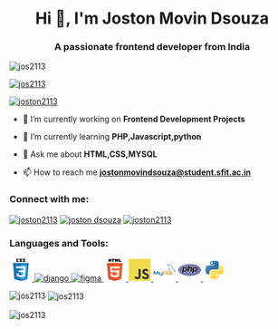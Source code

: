<h1 align="center">Hi 👋, I'm Joston Movin Dsouza</h1>
<h3 align="center">A passionate frontend developer from India</h3>

<p align="left"> <img src="https://komarev.com/ghpvc/?username=jos2113&label=Profile%20views&color=0e75b6&style=flat" alt="jos2113" /> </p>

<p align="left"> <a href="https://github.com/ryo-ma/github-profile-trophy"><img src="https://github-profile-trophy.vercel.app/?username=jos2113" alt="jos2113" /></a> </p>

<p align="left"> <a href="https://twitter.com/joston2113" target="blank"><img src="https://img.shields.io/twitter/follow/joston2113?logo=twitter&style=for-the-badge" alt="joston2113" /></a> </p>

- 🔭 I’m currently working on **Frontend Development Projects**

- 🌱 I’m currently learning **PHP,Javascript,python**

- 💬 Ask me about **HTML,CSS,MYSQL**

- 📫 How to reach me **jostonmovindsouza@student.sfit.ac.in**

<h3 align="left">Connect with me:</h3>
<p align="left">
<a href="https://twitter.com/joston2113" target="blank"><img align="center" src="https://raw.githubusercontent.com/rahuldkjain/github-profile-readme-generator/master/src/images/icons/Social/twitter.svg" alt="joston2113" height="30" width="40" /></a>
<a href="https://linkedin.com/in/joston dsouza" target="blank"><img align="center" src="https://raw.githubusercontent.com/rahuldkjain/github-profile-readme-generator/master/src/images/icons/Social/linked-in-alt.svg" alt="joston dsouza" height="30" width="40" /></a>
<a href="https://instagram.com/joston2113" target="blank"><img align="center" src="https://raw.githubusercontent.com/rahuldkjain/github-profile-readme-generator/master/src/images/icons/Social/instagram.svg" alt="joston2113" height="30" width="40" /></a>
</p>

<h3 align="left">Languages and Tools:</h3>
<p align="left"> <a href="https://www.w3schools.com/css/" target="_blank" rel="noreferrer"> <img src="https://raw.githubusercontent.com/devicons/devicon/master/icons/css3/css3-original-wordmark.svg" alt="css3" width="40" height="40"/> </a> <a href="https://www.djangoproject.com/" target="_blank" rel="noreferrer"> <img src="https://cdn.worldvectorlogo.com/logos/django.svg" alt="django" width="40" height="40"/> </a> <a href="https://www.figma.com/" target="_blank" rel="noreferrer"> <img src="https://www.vectorlogo.zone/logos/figma/figma-icon.svg" alt="figma" width="40" height="40"/> </a> <a href="https://www.w3.org/html/" target="_blank" rel="noreferrer"> <img src="https://raw.githubusercontent.com/devicons/devicon/master/icons/html5/html5-original-wordmark.svg" alt="html5" width="40" height="40"/> </a> <a href="https://developer.mozilla.org/en-US/docs/Web/JavaScript" target="_blank" rel="noreferrer"> <img src="https://raw.githubusercontent.com/devicons/devicon/master/icons/javascript/javascript-original.svg" alt="javascript" width="40" height="40"/> </a> <a href="https://www.mysql.com/" target="_blank" rel="noreferrer"> <img src="https://raw.githubusercontent.com/devicons/devicon/master/icons/mysql/mysql-original-wordmark.svg" alt="mysql" width="40" height="40"/> </a> <a href="https://www.php.net" target="_blank" rel="noreferrer"> <img src="https://raw.githubusercontent.com/devicons/devicon/master/icons/php/php-original.svg" alt="php" width="40" height="40"/> </a> <a href="https://www.python.org" target="_blank" rel="noreferrer"> <img src="https://raw.githubusercontent.com/devicons/devicon/master/icons/python/python-original.svg" alt="python" width="40" height="40"/> </a> </p>

<p><img align="left" src="https://github-readme-stats.vercel.app/api/top-langs?username=jos2113&show_icons=true&locale=en&layout=compact" alt="jos2113" /></p>

<p>&nbsp;<img align="center" src="https://github-readme-stats.vercel.app/api?username=jos2113&show_icons=true&locale=en" alt="jos2113" /></p>

<p><img align="center" src="https://github-readme-streak-stats.herokuapp.com/?user=jos2113&" alt="jos2113" /></p>

